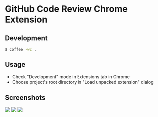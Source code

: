# GitHub Code Review Chrome Extension

## Development

```bash
$ coffee -wc .
```

## Usage

* Check "Development" mode in Extensions tab in Chrome
* Choose project's root directory in "Load unpacked extension" dialog


## Screenshots

![](http://dl.dropbox.com/u/70986/Screenshots/5t.png)
![](http://dl.dropbox.com/u/70986/Screenshots/5u.png)
![](http://dl.dropbox.com/u/70986/Screenshots/5v.png)

